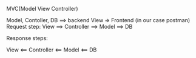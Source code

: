 MVC(Model View Controller)

Model, Contoller, DB ==> backend
View => Frontend (in our case postman)
Request step:
View ==> Controller ==> Model ==> DB

Response steps:

View <== Controller <== Model <== DB
